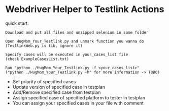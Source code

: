 Webdriver Helper to Testlink Actions
====================================

quick start:

    Download and put all files and unzipped selenium in same folder

    Open HugMom_Your_Testlink.py and unmark function you wanna do
    (TestlinkWeb.py is lib, ignore it)

    Specify cases will be executed in your_cases_list file
    (check ExampleCasesList.txt)

    Run "python ./HugMom_Your_Testlink.py -f <your_cases_list>"
    ("python ./HugMom_Your_Testlink.py -h" for more information -> TODO)

 - Set priority of specified cases
 - Update version of specified case in testplan
 - Add/Remove specified case from testplan
 - Assign specified case of specified platform to tester in testplan
 - You can assign your specified cases in your file with comment
